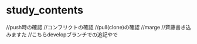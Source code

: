 # study_contents

//push時の確認
//コンフリクトの確認
//pull(clone)の確認
//marge
//斉藤書き込みますた
//こちらdevelopブランチでの追記やで
